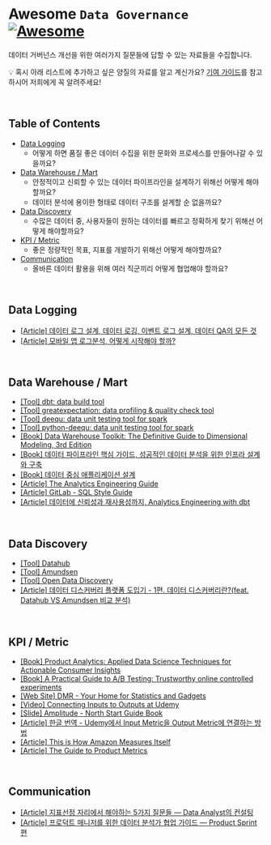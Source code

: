 # Awesome `Data Governance` [![Awesome](https://awesome.re/badge.svg)](https://awesome.re)

데이터 거버넌스 개선을 위한 여러가지 질문들에 답할 수 있는 자료들을 수집합니다.

💡 혹시 아래 리스트에 추가하고 싶은 양질의 자료를 알고 계신가요? [기여 가이드](./CONTRIBUTING.md)를 참고하시어 저희에게 꼭 알려주세요!

<br/>

## Table of Contents

  * [Data Logging](#data-logging)
    * 어떻게 하면 품질 좋은 데이터 수집을 위한 문화와 프로세스를 만들어나갈 수 있을까요?
  * [Data Warehouse / Mart](#data-warehouse---mart)
    * 안정적이고 신뢰할 수 있는 데이터 파이프라인을 설계하기 위해선 어떻게 해야할까요?
    * 데이터 분석에 용이한 형태로 데이터 구조를 설계할 순 없을까요?
  * [Data Discovery](#data-discovery)
    * 수많은 데이터 중, 사용자들이 원하는 데이터를 빠르고 정확하게 찾기 위해선 어떻게 해야할까요?
  * [KPI / Metric](#kpi---metric)
    * 좋은 정량적인 목표, 지표를 개발하기 위해선 어떻게 해야할까요?
  * [Communication](#communication)
    * 올바른 데이터 활용을 위해 여러 직군끼리 어떻게 협업해야 할까요?

<br/>

## Data Logging
  
* [[Article] 데이터 로그 설계, 데이터 로깅, 이벤트 로그 설계, 데이터 QA의 모든 것](https://zzsza.github.io/data/2021/06/13/data-event-log-definition/)
* [[Article] 모바일 앱 로그분석, 어떻게 시작해야 할까?](https://brunch.co.kr/@leoyang99/15)

<br/>

## Data Warehouse / Mart

* [[Tool] dbt: data build tool](https://www.getdbt.com/)
* [[Tool] greatexpectation: data profiling & quality check tool](https://greatexpectations.io)
* [[Tool] deequ: data unit testing tool for spark](https://github.com/awslabs/deequ)
* [[Tool] python-deequ: data unit testing tool for spark](https://github.com/awslabs/python-deequ)
* [[Book] Data Warehouse Toolkit: The Definitive Guide to Dimensional Modeling, 3rd Edition](https://www.amazon.com/Data-Warehouse-Toolkit-Definitive-Dimensional/dp/1118530802)
* [[Book] 데이터 파이프라인 핵심 가이드, 성공적인 데이터 분석을 위한 인프라 설계와 구축](http://www.kyobobook.co.kr/product/detailViewKor.laf?mallGb=KOR&ejkGb=KOR&barcode=9791158393045)
* [[Book] 데이터 중심 애플리케이션 설계](http://www.kyobobook.co.kr/product/detailViewKor.laf?ejkGb=KOR&mallGb=KOR&barcode=9791158390983&orderClick=LEa&Kc=)
* [[Article] The Analytics Engineering Guide](https://www.getdbt.com/analytics-engineering/)
* [[Article] GitLab - SQL Style Guide](https://about.gitlab.com/handbook/business-technology/data-team/platform/sql-style-guide/)
* [[Article] 데이터에 신뢰성과 재사용성까지, Analytics Engineering with dbt](https://tech.socarcorp.kr/data/2022/07/25/analytics-engineering-with-dbt.html)

<br/>

## Data Discovery

* [[Tool] Datahub](https://datahubproject.io/)
* [[Tool] Amundsen](https://www.amundsen.io)
* [[Tool] Open Data Discovery](https://github.com/opendatadiscovery/odd-platform)
* [[Article] 데이터 디스커버리 플랫폼 도입기 - 1편. 데이터 디스커버리란?(feat. Datahub VS Amundsen 비교 분석)](https://tech.socarcorp.kr/data/2022/02/25/data-discovery-platform-01.html)

<br/>

## KPI / Metric

* [[Book] Product Analytics: Applied Data Science Techniques for Actionable Consumer Insights](https://www.amazon.com/Applied-Data-Science-Transforming-Actionable/dp/0135258529)
* [[Book] A Practical Guide to A/B Testing: Trustworthy online controlled experiments](https://www.amazon.com/Trustworthy-Online-Controlled-Experiments-Practical/dp/1108724264)
* [[Web Site] DMR - Your Home for Statistics and Gadgets](https://expandedramblings.com/)
* [[Video] Connecting Inputs to Outputs at Udemy](https://amplitude.com/amplify-sessions?wchannelid=emyjmwjf79&wmediaid=rg1ahklebd)
* [[Slide] Amplitude - North Start Guide Book](https://amplitude.com/north-star)
* [[Article] 한글 번역 - Udemy에서 Input Metric을 Output Metric에 연결하는 방법](https://medium.com/bondata/amplify-2022-udemy-f34c398f4c74)
* [[Article] This is How Amazon Measures Itself](https://www.holistics.io/blog/how-amazon-measures/)
* [[Article] The Guide to Product Metrics](https://mixpanel.com/de/content/guide-to-product-metrics/full-report/)

<br/>

## Communication

* [[Article] 지표선정 자리에서 해야하는 5가지 질문들 — Data Analyst의 컨설팅](https://medium.com/alexandersyoon/%EC%A7%80%ED%91%9C%EC%84%A0%EC%A0%95-%EC%9E%90%EB%A6%AC%EC%97%90%EC%84%9C-%ED%95%B4%EC%95%BC%ED%95%98%EB%8A%94-5%EA%B0%80%EC%A7%80-%EC%A7%88%EB%AC%B8%EB%93%A4-data-analyst-%EC%9D%98-%EC%BB%A8%EC%84%A4%ED%8C%85-f7012d61a572)
* [[Article] 프로덕트 매니저를 위한 데이터 분석가 협업 가이드 — Product Sprint 편](https://medium.com/alexandersyoon/%ED%94%84%EB%A1%9C%EB%8D%95%ED%8A%B8-%EB%A7%A4%EB%8B%88%EC%A0%80%EB%A5%BC-%EC%9C%84%ED%95%9C-%EB%8D%B0%EC%9D%B4%ED%84%B0-%EB%B6%84%EC%84%9D%EA%B0%80-%ED%98%91%EC%97%85-%EA%B0%80%EC%9D%B4%EB%93%9C-become-best-workplace-buddies-af821839ac7b)
